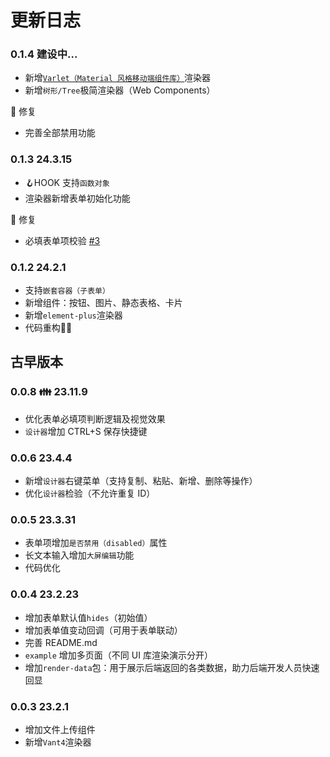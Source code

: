 # 更新日志

### 0.1.4 <Badge>建设中...</Badge>
* 新增[`Varlet（Material 风格移动端组件库）`](https://varlet.gitee.io/varlet-ui/)渲染器
* 新增`树形/Tree`极简渲染器（Web Components）

🐛 修复
- 完善全部禁用功能

### 0.1.3 <Badge>24.3.15</Badge>
* 🪝HOOK 支持`函数对象`
* 渲染器新增表单初始化功能

🐛 修复
- 必填表单项校验 [#3](https://github.com/0604hx/grid-form/commit/6f431a5d7bb3cd142485d0d384fa06d1fe51faea)

### 0.1.2 <Badge>24.2.1</Badge>

* 支持`嵌套容器（子表单）`
* 新增组件：按钮、图片、静态表格、卡片
* 新增`element-plus`渲染器
* 代码重构👨‍💻

## 古早版本

### 0.0.8 👪 <Badge>23.11.9</Badge>

* 优化表单必填项判断逻辑及视觉效果
* `设计器`增加 CTRL+S 保存快捷键

### 0.0.6 <Badge>23.4.4</Badge>

* 新增`设计器`右键菜单（支持复制、粘贴、新增、删除等操作）
* 优化`设计器`检验（不允许重复 ID）

### 0.0.5 <Badge>23.3.31</Badge>

* 表单项增加`是否禁用（disabled）`属性
* 长文本输入增加`大屏编辑`功能
* 代码优化

### 0.0.4 <Badge>23.2.23</Badge>

* 增加表单默认值`hides`（初始值）
* 增加表单值变动回调（可用于表单联动）
* 完善 README.md
* `example` 增加多页面（不同 UI 库渲染演示分开）
* 增加`render-data`包：用于展示后端返回的各类数据，助力后端开发人员快速回显

### 0.0.3 <Badge>23.2.1</Badge>

* 增加文件上传组件
* 新增`Vant4`渲染器
